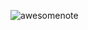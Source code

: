 ![awesomenote][awesomenote]

<!-- Images -->
[awesomenote]: http://www.reenum.com/sites/default/files/awesomenote.jpeg
